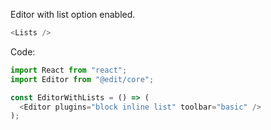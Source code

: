 Editor with list option enabled.

```js
<Lists />
```

Code:

```js static
import React from "react";
import Editor from "@edit/core";

const EditorWithLists = () => (
  <Editor plugins="block inline list" toolbar="basic" />
);
```
